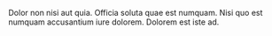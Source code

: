 Dolor non nisi aut quia. Officia soluta quae est numquam. Nisi quo est numquam accusantium iure dolorem. Dolorem est iste ad.